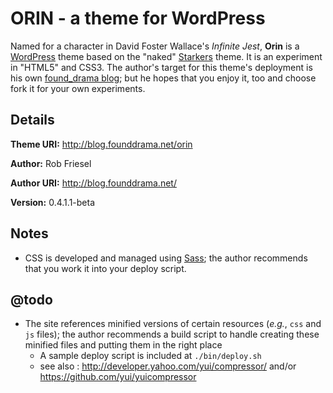 # ORIN - a theme for WordPress

Named for a character in David Foster Wallace's _Infinite Jest_, **Orin** is a
[WordPress](http://wordpress.org/) theme based on the "naked"
[Starkers](http://starkerstheme.com/) theme.  It is an experiment in "HTML5"
and CSS3.  The author's target for this theme's deployment is his own
[found_drama blog](http://blog.founddrama.net); but he hopes that you enjoy it,
too and choose fork it for your own experiments.

## Details

**Theme URI:** <http://blog.founddrama.net/orin>

**Author:** Rob Friesel

**Author URI:** <http://blog.founddrama.net/>

**Version:** 0.4.1.1-beta

## Notes
* CSS is developed and managed using [Sass](http://sass-lang.com/); the author
  recommends that you work it into your deploy script.

## @todo
* The site references minified versions of certain resources (_e.g._, `css` and
  `js` files); the author recommends a build script to handle creating these
  minified files and putting them in the right place
  * A sample deploy script is included at `./bin/deploy.sh`
  * see also : <http://developer.yahoo.com/yui/compressor/> and/or
    <https://github.com/yui/yuicompressor>
